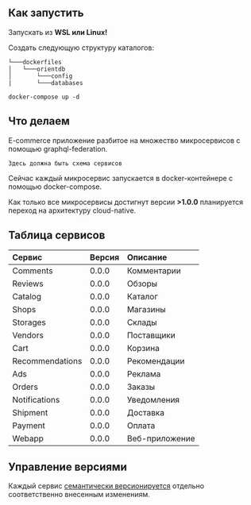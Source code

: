 <h2>Как запустить</h2>
<p>Запускать из <b>WSL или Linux!</b></p>

<p>Создать следующую структуру каталогов:</p>

```
└───dockerfiles
│   └───orientdb
│       └───config
|       └───databases
```

```shell
docker-compose up -d
```

<h2>Что делаем</h2>
<p>E-commerce приложение разбитое на множество микросервисов с помощью graphql-federation.</p>

`Здесь должна быть схема сервисов`

<p>Сейчас каждый микросервис запускается в docker-контейнере с помощью docker-compose.</p>
<p>Как только все микросервисы достигнут версии <b>>1.0.0</b>  планируется переход на архитектуру cloud-native.</p>

<h2>Таблица сервисов</h2>
<table>
<thead>
<tr>
<th style="text-align:left"> Сервис</th>
<th style="text-align:left"> Версия</th>
<th style="text-align:left"> Описание</th>
</tr>
</thead>
<tbody>
<tr>
<td>Comments</td>
<td>0.0.0</td>
<td>Комментарии</td>
</tr>
<tr>
<td>Reviews</td>
<td>0.0.0</td>
<td>Обзоры</td>
</tr>
<tr>
<td>Catalog</td>
<td>0.0.0</td>
<td>Каталог</td>
</tr>
<tr>
<td>Shops</td>
<td>0.0.0</td>
<td>Магазины</td>
</tr>
<tr>
<td>Storages</td>
<td>0.0.0</td>
<td>Склады</td>
</tr>
<tr>
<td>Vendors</td>
<td>0.0.0</td>
<td>Поставщики</td>
</tr>
<tr>
<td>Cart</td>
<td>0.0.0</td>
<td>Корзина</td>
</tr>
<tr>
<td>Recommendations</td>
<td>0.0.0</td>
<td>Рекомендации</td>
</tr>
<tr>
<td>Ads</td>
<td>0.0.0</td>
<td>Реклама</td>
</tr>
<tr>
<td>Orders</td>
<td>0.0.0</td>
<td>Заказы</td>
</tr>
<tr>
<td>Notifications</td>
<td>0.0.0</td>
<td>Уведомления</td>
</tr>
<tr>
<td>Shipment</td>
<td>0.0.0</td>
<td>Доставка</td>
</tr>
<tr>
<td>Payment</td>
<td>0.0.0</td>
<td>Оплата</td>
</tr>
<tr>
<td>Webapp</td>
<td>0.0.0</td>
<td>Веб-приложение</td>
</tr>
</tbody>
</table>

<h2>Управление версиями</h2>
<p>Каждый сервис <a href="https://semver.org/">семантически версионируется</a> отдельно соответственно внесенным изменениям.</p>
